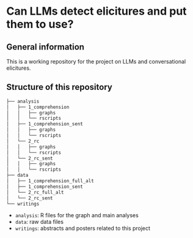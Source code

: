 # Can LLMs detect elicitures and put them to use?

## General information

This is a working repository for the project on LLMs and conversational elicitures.

## Structure of this repository
```bash
├── analysis
│   ├── 1_comprehension
│   │   ├── graphs
│   │   └── rscripts
│   ├── 1_comprehension_sent
│   │   ├── graphs
│   │   └── rscripts
│   └── 2_rc
│   │   ├── graphs
│   │   └── rscripts
│   └── 2_rc_sent
│   │   ├── graphs
│   │   └── rscripts
├── data
│   ├── 1_comprehension_full_alt
│   ├── 1_comprehension_sent
│   └── 2_rc_full_alt
│   └── 2_rc_sent
└── writings
```

- `analysis`: R files for the graph and main analyses
- `data`: raw data files
- `writings`: abstracts and posters related to this project